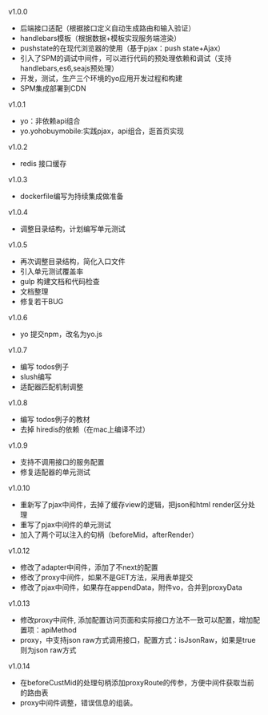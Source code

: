 v1.0.0

* 后端接口适配（根据接口定义自动生成路由和输入验证）
* handlebars模板（根据数据+模板实现服务端渲染）
* pushstate的在现代浏览器的使用（基于pjax：push state+Ajax）
* 引入了SPM的调试中间件，可以进行代码的预处理依赖和调试（支持handlebars,es6,seajs预处理）
* 开发，测试，生产三个环境的yo应用开发过程和构建
* SPM集成部署到CDN

v1.0.1

* yo：非依赖api组合
* yo.yohobuymobile:实践pjax，api组合，逛首页实现

v1.0.2

* redis 接口缓存

v1.0.3

* dockerfile编写为持续集成做准备

v1.0.4

* 调整目录结构，计划编写单元测试

v1.0.5

* 再次调整目录结构，简化入口文件
* 引入单元测试覆盖率
* gulp 构建文档和代码检查
* 文档整理
* 修复若干BUG

v1.0.6

* yo 提交npm，改名为yo.js

v1.0.7

* 编写 todos例子
* slush编写
* 适配器匹配机制调整

v1.0.8
* 编写 todos例子的教材
* 去掉 hiredis的依赖（在mac上编译不过）

v1.0.9

* 支持不调用接口的服务配置
* 修复适配器的单元测试

v1.0.10

* 重新写了pjax中间件，去掉了缓存view的逻辑，把json和html render区分处理
* 重写了pjax中间件的单元测试
* 加入了两个可以注入的句柄（beforeMid，afterRender）

v1.0.12

* 修改了adapter中间件，添加了不next的配置
* 修改了proxy中间件，如果不是GET方法，采用表单提交
* 修改了pjax中间件，如果存在appendData，附件vo，合并到proxyData

v1.0.13

* 修改proxy中间件, 添加配置访问页面和实际接口方法不一致可以配置，增加配置项：apiMethod
* proxy，中支持json raw方式调用接口，配置方式：isJsonRaw，如果是true则为json raw方式

v1.0.14

* 在beforeCustMid的处理句柄添加proxyRoute的传参，方便中间件获取当前的路由表
* proxy中间件调整，错误信息的组装。